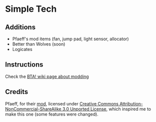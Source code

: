 # Simple Tech

## Additions
* Pfaeff's mod items (fan, jump pad, light sensor, allocator)
* Better than Wolves (soon)
* Logicates

## Instructions

Check the [BTA! wiki page about modding](https://bta.miraheze.org/wiki/Modding)

## Credits
Pfaeff, for their [mod](http://www.minecraftforum.net/forums/mapping-and-modding-java-edition/minecraft-mods/1272572-v1-5-1-pfaeffs-mod-ssp-v1-2-3-allocator-jump-pad), licensed under [Creative Commons Attribution-NonCommercial-ShareAlike 3.0 Unported License](http://creativecommons.org/licenses/by-nc-sa/3.0/deed.en_GB), which inspired me to make this one (some features were changed).
